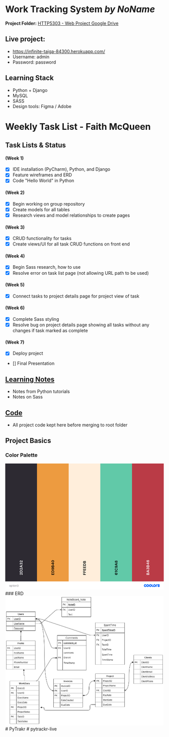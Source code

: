 # Work Tracking System _by NoName_    
**Project Folder:** [HTTP5303 - Web Project Google Drive](https://drive.google.com/open?id=1mmVmalxWiqwlrVFrN070fYyj8wlPAneu)  

## Live project: 
- https://infinite-taiga-84300.herokuapp.com/
- Username: admin
- Password: password
  
## Learning Stack
- Python + Django
- MySQL
- SASS
- Design tools: Figma / Adobe

# Weekly Task List - Faith McQueen
## Task Lists & Status
#### (Week 1)
- [x] IDE installation (PyCharm), Python, and Django
- [x] Feature wireframes and ERD
- [x] Code "Hello World" in Python

#### (Week 2)
- [x] Begin working on group repository
- [x] Create models for all tables
- [x] Research views and model relationships to create pages

#### (Week 3)
- [x] CRUD functionality for tasks
- [x] Create views/UI for all task CRUD functions on front end

#### (Week 4)
- [x] Begin Sass research, how to use
- [x] Resolve error on task list page (not allowing URL path to be used)

#### (Week 5)
- [x] Connect tasks to project details page for project view of task

#### (Week 6)
- [x] Complete Sass styling
- [x] Resolve bug on project details page showing all tasks without any changes if task marked as complete

#### (Week 7)
- [x] Deploy project
- [] Final Presentation

## [Learning Notes](https://github.com/2020-Summer-HTTP5303-A/project-and-learning-documentations-noname/tree/master/FaithMcQueen/LearningNotes)
- Notes from Python tutorials
- Notes on Sass

## [Code](https://github.com/2020-Summer-HTTP5303-A/project-and-learning-documentations-noname/tree/master/FaithMcQueen/ProjectCode)
- All project code kept here before merging to root folder

## Project Basics  
### Color Palette  
 <img alt="color palette" src="images/palette.png" height="400">  
### ERD  
 <img alt="ERD" src="images/erd.png" width="1000">
# PyTrakr
# pytrackr-live

